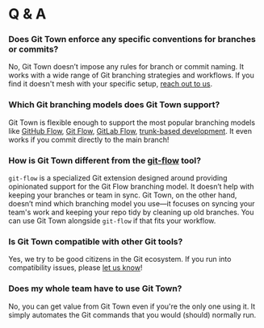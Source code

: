 # Q & A

### Does Git Town enforce any specific conventions for branches or commits?

No, Git Town doesn’t impose any rules for branch or commit naming. It works with
a wide range of Git branching strategies and workflows. If you find it doesn't
mesh with your specific setup,
[reach out to us](https://github.com/git-town/git-town/issues/new).

### Which Git branching models does Git Town support?

Git Town is flexible enough to support the most popular branching models like
[GitHub Flow](https://docs.github.com/en/get-started/quickstart/github-flow),
[Git Flow](https://www.atlassian.com/git/tutorials/comparing-workflows/gitflow-workflow),
[GitLab Flow](https://docs.gitlab.com/ee/topics/gitlab_flow.html),
[trunk-based development](https://trunkbaseddevelopment.com). It even works if
you commit directly to the main branch!

### How is Git Town different from the [git-flow](https://github.com/nvie/gitflow) tool?

`git-flow` is a specialized Git extension designed around providing opinionated
support for the Git Flow branching model. It doesn’t help with keeping your
branches or team in sync. Git Town, on the other hand, doesn’t mind which
branching model you use&mdash;it focuses on syncing your team's work and keeping
your repo tidy by cleaning up old branches. You can use Git Town alongside
`git-flow` if that fits your workflow.

### Is Git Town compatible with other Git tools?

Yes, we try to be good citizens in the Git ecosystem. If you run into
compatibility issues, please
[let us know](https://github.com/git-town/git-town/issues/new)!

### Does my whole team have to use Git Town?

No, you can get value from Git Town even if you're the only one using it. It
simply automates the Git commands that you would (should) normally run.
